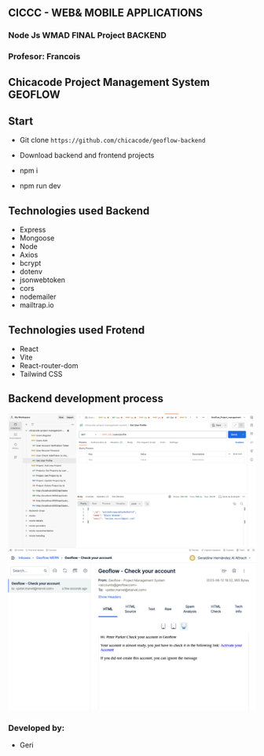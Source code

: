 ## CICCC - WEB& MOBILE APPLICATIONS 
### Node Js WMAD FINAL Project BACKEND
### Profesor: Francois


## Chicacode Project Management System GEOFLOW

## Start
- Git clone `https://github.com/chicacode/geoflow-backend`

- Download backend and frontend projects

- npm i

- npm run dev

## Technologies used Backend

- Express
- Mongoose
- Node
- Axios
- bcrypt
- dotenv
- jsonwebtoken
- cors
- nodemailer
- mailtrap.io

## Technologies used Frotend

- React
- Vite
- React-router-dom
- Tailwind CSS

## Backend development process

![alt text](./src/public/endpoint1.png "image")
![alt text](./src/public/mailtrap.png "image")
<!-- ![alt text](./frontend/public/assets/endpoint2.png "image")
![alt text](./frontend/public/assets/create-account.png "image") -->

### Developed by: 
- Geri
